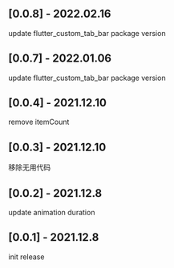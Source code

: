 ## [0.0.8] - 2022.02.16
update flutter_custom_tab_bar package version
## [0.0.7] - 2022.01.06
update flutter_custom_tab_bar package version
## [0.0.4] - 2021.12.10
remove itemCount

## [0.0.3] - 2021.12.10
移除无用代码
## [0.0.2] - 2021.12.8
update animation duration
## [0.0.1] - 2021.12.8
init release

